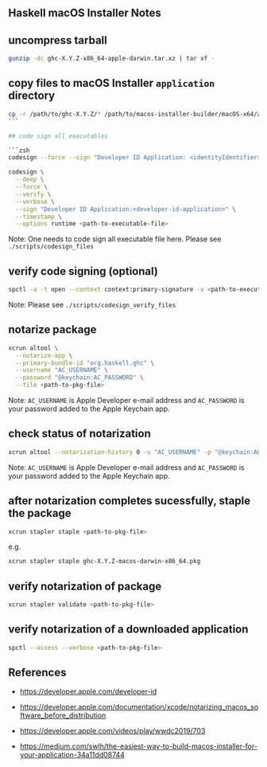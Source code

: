 ## Haskell macOS Installer Notes

## uncompress tarball

```zsh
gunzip -dc ghc-X.Y.Z-x86_64-apple-darwin.tar.xz | tar xf -
```

## copy files to macOS Installer `application` directory

````zsh
cp -r /path/to/ghc-X.Y.Z/* /path/to/macos-installer-builder/macOS-x64/application
```

## code sign all executables

```zsh
codesign --force --sign "Developer ID Application: <identityIdentifier>" <path-executable-file>
````

```zsh
codesign \
  --deep \
  --force \
  --verify \
  --verbose \
  --sign "Developer ID Application:<developer-id-application>" \
  --timestamp \
  --options runtime <path-to-executable-file>
```

Note: One needs to code sign all executable file here. Please see `./scripts/codesign_files`

## verify code signing (optional)

```zsh
spctl -a -t open --context context:primary-signature -v <path-to-executable-file>
```

Note: Please see `./scripts/codesign_verify_files`

## notarize package

```zsh
xcrun altool \
  --notarize-app \
  --primary-bundle-id "org.haskell.ghc" \
  --username "AC_USERNAME" \
  --password "@keychain:AC_PASSWORD" \
  --file <path-to-pkg-file>
```

Note: `AC_USERNAME` is Apple Developer e-mail address and `AC_PASSWORD` is your password added to the Apple Keychain app.

## check status of notarization

```zsh
xcrun altool --notarization-history 0 -u "AC_USERNAME" -p "@keychain:AC_PASSWORD"
```

Note: `AC_USERNAME` is Apple Developer e-mail address and `AC_PASSWORD` is your password added to the Apple Keychain app.

## after notarization completes sucessfully, staple the package

```zsh
xcrun stapler staple <path-to-pkg-file>
```

e.g.

```zsh
xcrun stapler staple ghc-X.Y.Z-macos-darwin-x86_64.pkg
```

## verify notarization of package

```zsh
xcrun stapler validate <path-to-pkg-file>
```

## verify notarization of a downloaded application

```zsh
spctl --assess --verbose <path-to-pkg-file>
```

## References

- https://developer.apple.com/developer-id

- https://developer.apple.com/documentation/xcode/notarizing_macos_software_before_distribution

- https://developer.apple.com/videos/play/wwdc2019/703

- https://medium.com/swlh/the-easiest-way-to-build-macos-installer-for-your-application-34a11dd08744
